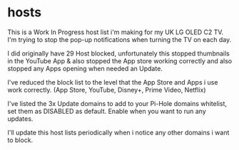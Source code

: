 # hosts

This is a Work In Progress host list i'm making for my UK LG OLED C2 TV.  I'm trying to stop the pop-up notifications when turning the TV on each day.

I did originally have 29 Host blocked, unfortunately this stopped thumbnails in the YouTube App & also stopped the App store working correctly
and also stopped any Apps opening when needed an Update.

I've reduced the block list to the level that the App Store and Apps i use work correctly. (App Store, YouTube, Disney+, Prime Video, Netflix) 

I've listed the 3x Update domains to add to your Pi-Hole domains whitelist, set them as DISABLED as default.  Enable when you want to run any updates.

I'll update this host lists periodically when i notice any other domains i want to block.

